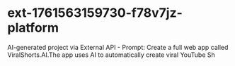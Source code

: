 # ext-1761563159730-f78v7jz-platform
AI-generated project via External API - Prompt: Create a full web app called ViralShorts.AI.The app uses AI to automatically create viral YouTube Sh
